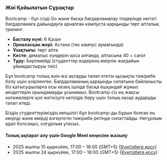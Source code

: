 ### Жиі Қойылатын Сұрақтар

Bootcamp - бұл сізді Go және басқа бағдарламалау тілдерінде негізгі бағдарламаға дайындауға арналған кампуста қарқынды төрт апталық тренинг.

- **Басталу күні:** 6 Қазан
- **Орналасқан жері:** Астана (тек кампус аумағында)
- **Ұзақтығы:** төрт апта
- **Кесте:** демалыс күндерін қоса алғанда, аптасына 40 + сағат
- **Тұру:** Берілмейді (студенттер өздерінің өмірлік жағдайын ұйымдастыруы тиіс)

Бұл bootcamp толық өзін-өзі ақтауды талап ететін қызықты тәжірибе болу үшін әзірленген. Бағдарламаның қарқынды сипатына байланысты біз қатысушыларға осы кезең ішінде басқа ешқандай жұмыс міндеттерін орындамауды ұсынамыз. Bootcamp сіз ең жақсы нәтижелерге қол жеткізуге кепілдік беру үшін толық назар аударуды талап етеді.

Біздің студенттеріміздің көпшілігі бұл bootcamp-ды бұрын болған ең көңілді және өмірді өзгертетін тәжірибе ретінде сипаттайды. Неғұрлым адал болсаңыз, соғұрлым ұтасыз.

#### Толық ақпарат алу үшін Google Meet кеңесіне жазылу

- 2025 жылғы 10 қыркүйек, 17:00 – 18:00 (GMT+5) {[Күнтізбеге қосу]([https://meet.google.com/hpn-fhdb-mhx](https://calendar.google.com/calendar/event?action=TEMPLATE&tmeid=NWk5dDNuZ2ZyMmJuMm1yc3ZwdDJzbmlxc3QgNTZiZGJjZmNkYTI1NTUwMjU4MmMxYTViMjJiZTA4ZWMwYmI4NWIzZDAyMmY1ZTVhNGY5ZDdkZDBmZmU3MjNlYkBn&tmsrc=56bdbcfcda255502582c1a5b22be08ec0bb85b3d022f5e5a4f9d7dd0ffe723eb%40group.calendar.google.com))}
- 2025 жылғы 24 қыркүйек, 17:00 – 18:00 (GMT+5) {[Күнтізбеге қосу](https://calendar.google.com/calendar/event?action=TEMPLATE&tmeid=MWZrNGdha3Z2NGVpdWlpOWY4OWpwbnVpbjMgNTZiZGJjZmNkYTI1NTUwMjU4MmMxYTViMjJiZTA4ZWMwYmI4NWIzZDAyMmY1ZTVhNGY5ZDdkZDBmZmU3MjNlYkBn&tmsrc=56bdbcfcda255502582c1a5b22be08ec0bb85b3d022f5e5a4f9d7dd0ffe723eb%40group.calendar.google.com)}
